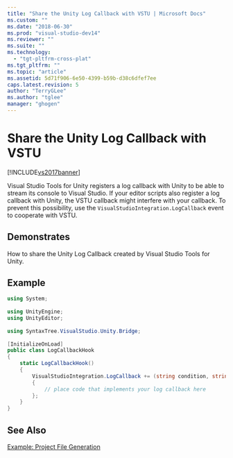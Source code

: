 ```yaml
---
title: "Share the Unity Log Callback with VSTU | Microsoft Docs"
ms.custom: ""
ms.date: "2018-06-30"
ms.prod: "visual-studio-dev14"
ms.reviewer: ""
ms.suite: ""
ms.technology: 
  - "tgt-pltfrm-cross-plat"
ms.tgt_pltfrm: ""
ms.topic: "article"
ms.assetid: 5d71f906-6e50-4399-b59b-d38c6dfef7ee
caps.latest.revision: 5
author: "TerryGLee"
ms.author: "tglee"
manager: "ghogen"
---
```

# Share the Unity Log Callback with VSTU
[!INCLUDE[vs2017banner](../includes/vs2017banner.md)]

  
Visual Studio Tools for Unity registers a log callback with Unity to be able to stream its console to Visual Studio. If your editor scripts also register a log callback with Unity, the VSTU callback might interfere with your callback. To prevent this possibility, use the `VisualStudioIntegration.LogCallback` event to cooperate with VSTU.  
  
## Demonstrates  
 How to share the Unity Log Callback created by Visual Studio Tools for Unity.  
  
## Example  
  
```csharp  
using System;  
  
using UnityEngine;  
using UnityEditor;  
  
using SyntaxTree.VisualStudio.Unity.Bridge;  
  
[InitializeOnLoad]  
public class LogCallbackHook  
{  
    static LogCallbackHook()  
    {  
        VisualStudioIntegration.LogCallback += (string condition, string trace, LogType type) =>  
        {  
            // place code that implements your log callback here  
        };  
    }  
}  
```  
  
## See Also  
 [Example: Project File Generation](../cross-platform/customize-project-files-created-by-vstu.md)

